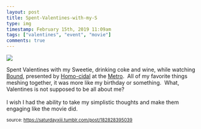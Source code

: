 ```yaml
---
layout: post
title: Spent-Valentines-with-my-S
type: img
timestamp: February 15th, 2019 11:09am
tags: ["valentines", "event", "movie"]
comments: true
---
```

<img src="https://saturdayxiii.github.io/media/182828395039.gif"/>

Spent Valentines with my Sweetie, drinking coke and wine, while watching <a href="https://en.wikipedia.org/wiki/Bound_(1996_film)" target="_blank">Bound</a>, presented by <a href="https://www.facebook.com/HOMO-CIDAL-215031542009836/" target="_blank">Homo-cidal</a> at the <a href="http://www.metrocinema.org" target="_blank">Metro</a>.  All of my favorite things meshing together, it was more like my birthday or something.  What, Valentines is not supposed to be all about me?  <br/><br/>I wish I had the ability to take my simplistic thoughts and make them engaging like the movie did.
 
  
<small>source: https://saturdayxiii.tumblr.com/post/182828395039</small>